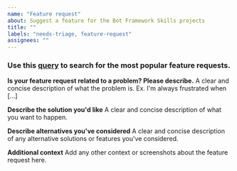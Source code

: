 ```yaml
---
name: "Feature request"
about: Suggest a feature for the Bot Framework Skills projects
title: ""
labels: "needs-triage, feature-request"
assignees: ""
---
```


### Use this [query](https://github.com/Microsoft/botbuilder-dotnet/issues?q=is%3Aissue+is%3Aopen++label%3Afeature-request+) to search for the most popular feature requests.

**Is your feature request related to a problem? Please describe.**
A clear and concise description of what the problem is. Ex. I'm always frustrated when [...]

**Describe the solution you'd like**
A clear and concise description of what you want to happen.

**Describe alternatives you've considered**
A clear and concise description of any alternative solutions or features you've considered.

**Additional context**
Add any other context or screenshots about the feature request here.
